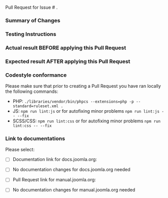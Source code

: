 Pull Request for Issue # .

### Summary of Changes



### Testing Instructions



### Actual result BEFORE applying this Pull Request



### Expected result AFTER applying this Pull Request



### Codestyle conformance
Please make sure that prior to creating a Pull Request you have ran locally the following commands:

- PHP:      `./libraries/vendor/bin/phpcs --extensions=php -p --standard=ruleset.xml .`
- JS:       `npm run lint:js` or for autofixing minor problems `npm run lint:js -- --fix`
- SCSS/CSS: `npm run lint:css` or for autofixing minor problems `npm run lint:css -- --fix`


### Link to documentations
Please select:
- [ ] Documentation link for docs.joomla.org: <link>
- [ ] No documentation changes for docs.joomla.org needed

- [ ] Pull Request link for manual.joomla.org: <link>
- [ ] No documentation changes for manual.joomla.org needed
